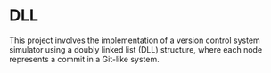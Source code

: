 # DLL
This project involves the implementation of a version control system simulator using a doubly linked list (DLL) structure, where each node represents a commit in a Git-like system.
